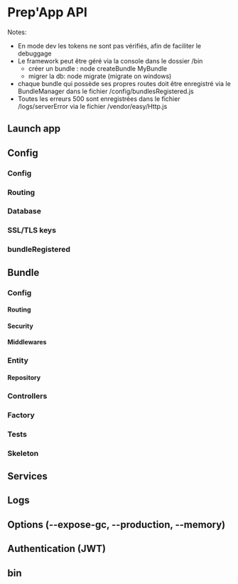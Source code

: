 # Prep'App API #

Notes:

- En mode dev les tokens ne sont pas vérifiés, afin de faciliter le debuggage
- Le framework peut être géré via la console dans le dossier /bin
    - créer un bundle : node createBundle MyBundle
    - migrer la db: node migrate (migrate on windows)
- chaque bundle qui possède ses propres routes doit être enregistré via le BundleManager dans le fichier /config/bundlesRegistered.js
- Toutes les erreurs 500 sont enregistrées dans le fichier /logs/serverError via le fichier /vendor/easy/Http.js

## Launch app


## Config

### Config

### Routing

### Database

### SSL/TLS keys

### bundleRegistered



## Bundle

### Config

#### Routing
#### Security
#### Middlewares

### Entity

#### Repository

### Controllers

### Factory

### Tests

### Skeleton




## Services



## Logs



## Options (--expose-gc, --production, --memory)



## Authentication (JWT)



## bin
